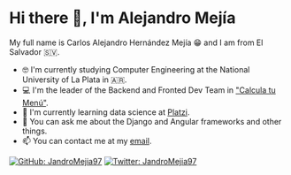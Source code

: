 # Hi there 👋, I'm Alejandro Mejía
My full name is Carlos Alejandro Hernández Mejía 😁 and I am from El Salvador 🇸🇻.
- 🤓 I'm currently studying Computer Engineering at the National University of La Plata in 🇦🇷.
- 💻 I'm the leader of the Backend and Fronted Dev Team in ["Calcula tu Menú"](https://calculatumenu.com).
- 🌱 I'm currently learning data science at [Platzi](https://platzi.com/@JandroMejia97).
- 💬 You can ask me about the Django and Angular frameworks and other things.
- 📫 You can contact me at my [email](mailto:alejandromejia2013.27@gmail.com).

[![GitHub: JandroMejia97](https://img.shields.io/github/followers/JandroMejia97?style=social)](https://github.com/JandroMejia97)
[![Twitter: JandroMejia97](https://img.shields.io/twitter/follow/JandroMejia97?style=social)](https://twitter.com/JandroMejia97)
